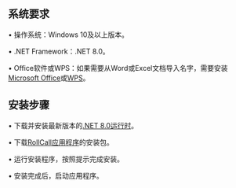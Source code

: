 ## 系统要求

• 操作系统：Windows 10及以上版本。

• .NET Framework：.NET 8.0。

• Office软件或WPS：如果需要从Word或Excel文档导入名字，需要安装[Microsoft Office](https://www.microsoft.com/zh-cn/microsoft-365/get-office-and-microsoft-365-oem-download-page)或[WPS](https://www.wps.cn/)。

## 安装步骤

• 下载并安装最新版本的[.NET 8.0运行时](https://dotnet.microsoft.com/zh-cn/download/dotnet/8.0)。

• 下载[RollCall应用程序](https://github.com/MengdeUser/RollCall/releases)的安装包。

• 运行安装程序，按照提示完成安装。

• 安装完成后，启动应用程序。

